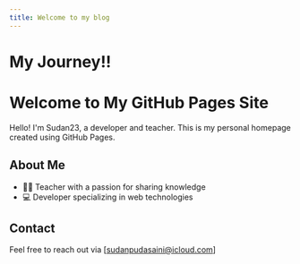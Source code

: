 ```yaml
---
title: Welcome to my blog
---
```


# My Journey!!

# Welcome to My GitHub Pages Site
Hello! I'm Sudan23, a developer and teacher. This is my personal homepage created using GitHub Pages.

## About Me
- 👩‍🏫 Teacher with a passion for sharing knowledge
- 💻 Developer specializing in web technologies


## Contact
Feel free to reach out via [sudanpudasaini@icloud.com]

